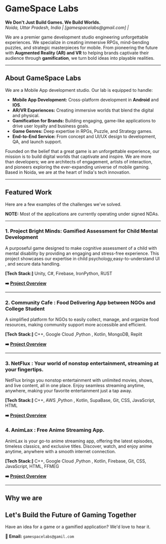
<h1>GameSpace Labs</h1>
<p>
  <strong>We Don't Just Build Games. We Build Worlds.</strong>
  <br/>
  <em>Noida, Uttar Pradesh, India | [gamespacelabs@gmail.com] |</em>
</p>

We are a premier game development studio engineering unforgettable experiences. We specialize in creating immersive RPGs, mind-bending puzzles, and strategic masterpieces for mobile. From pioneering the future with **Augmented Reality (AR) and VR** to helping brands captivate their audience through **gamification**, we turn bold ideas into playable realities.

---
## About GameSpace Labs


We are a Mobile App development studio. Our lab is equipped to handle:

-   **Mobile App Development:** Cross-platform development in **Android** and **IOS**.
-   **AR/VR Experiences:** Creating immersive worlds that blend the digital and physical.
-   **Gamification for Brands:** Building engaging, game-like applications to drive user loyalty and business goals.
-   **Game Genres:** Deep expertise in RPGs, Puzzle, and Strategy games.
-   **End-to-End Service:** From concept and UI/UX design to development, QA, and launch support.

Founded on the belief that a great game is an unforgettable experience, our mission is to build digital worlds that captivate and inspire. We are more than developers; we are architects of engagement, artists of interaction, and pioneers exploring the ever-expanding universe of mobile gaming. Based in Noida, we are at the heart of India's tech innovation.

---

## Featured Work

Here are a few examples of the challenges we've solved.

**NOTE:** Most of the applications are currently operating under signed NDAs.

---

### 1. Project Bright Minds: Gamified Assessment for Child Mental Development



A purposeful game designed to make cognitive assessment of a child with mental disability by providing an engaging and stress-free experience. This project showcases our expertise in child psychology,easy-to-understand UI , and secure data handling.

**[Tech Stack:]** Unity, C#, Firebase, IronPython, RUST


**➡️ [Project Overview](https://github.com/jspybom/PROJECT_BRIGHT_MINDS/tree/main)**

---

### 2. Community Cafe :  Food Delivering App between NGOs and College Student


A simplified platform for NGOs to easily collect, manage, and organize food resources, making community support more accessible and efficient.

**[Tech Stack:]** C++, Google Cloud ,Python , Kotlin, MongoDB, Replit



**➡️ [Project Overview](https://github.com/jspybom/COMMUNITY_CAFE/tree/main)**

---

### 3. NetFlux : Your world of nonstop entertainment, streaming at your fingertips. 



NetFlux brings you nonstop entertainment with unlimited movies, shows, and live content, all in one place. Enjoy seamless streaming anytime, anywhere, making your favorite entertainment just a tap away.

**[Tech Stack:]** C++, AWS ,Python , Kotlin, SupaBase, Git, CSS, JavaScript, HTML

**➡️ [Project Overview](https://github.com/jspybom/FLIXFLOW/tree/main)**


### 4. AnimLax : Free Anime Streaming App. 



AnimLax is your go-to anime streaming app, offering the latest episodes, timeless classics, and exclusive titles. Discover, watch, and enjoy anime anytime, anywhere with a smooth internet connection.


**[Tech Stack:]**  C++, Google Cloud ,Python , Kotlin, Firebase, Git, CSS, JavaScript, HTML, FFMEG



**➡️ [Project Overview](https://github.com/jspybom/ANIMIE/tree/main)**

---
## Why we are



## Let's Build the Future of Gaming Together

Have an idea for a game or a gamified application? We'd love to hear it.

**📧 Email:** `gamespacelabs@gamil.com`

